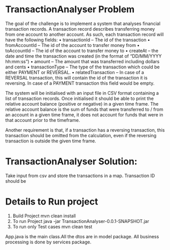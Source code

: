 # TransactionAnalyser Problem

The goal of the challenge is to implement a system that analyses financial transaction
records.
A transaction record describes transferring money from one account to another
account. As such, each transaction record will have the following fields:
• transactionId – The id of the transaction
• fromAccountId – The id of the account to transfer money from
• toAccountId – The id of the account to transfer money to
• createAt – the date and time the transaction was created (in the format of
“DD/MM/YYYY hh:mm:ss”)
• amount – The amount that was transferred including dollars and cents
• transactionType – The type of the transaction which could be either PAYMENT
or REVERSAL.
• relatedTransaction – In case of a REVERSAL transaction, this will contain the
id of the transaction it is reversing. In case of a PAYMENT transaction this field
would be empty.

The system will be initialised with an input file in CSV format containing a list of
transaction records.
Once initialised it should be able to print the relative account balance (positive or
negative) in a given time frame.
The relative account balance is the sum of funds that were transferred to / from an
account in a given time frame, it does not account for funds that were in that account
prior to the timeframe.

Another requirement is that, if a transaction has a reversing transaction, this
transaction should be omitted from the calculation, even if the reversing transaction is
outside the given time frame.

# TransactionAnalyser Solution:
Take input from csv and store the transactions in a map. Transaction ID should be 

# Details to Run project
1) Build Project
mvn clean install
2) To run Project
java -jar TransactionAnalyser-0.0.1-SNAPSHOT.jar
3) To run only Test cases
mvn clean test

App.java is the main class.All the dtos are in model package. All business processing is done by services package.

